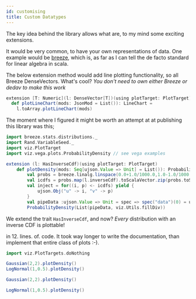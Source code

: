 ```yaml
---
id: customising
title: Custom Datatypes
---
```

<head>
        <meta charset="utf-8" />
        <!-- Import Vega & Vega-Lite -->
        <script src="https://cdn.jsdelivr.net/npm/vega@5"></script>
        <script src="https://cdn.jsdelivr.net/npm/vega-lite@5"></script>
        <!-- Import vega-embed -->
        <script src="https://cdn.jsdelivr.net/npm/vega-embed@5"></script>
        <style>
		    div.viz {
                width: 25vmin;
                height:25vmin;
                style="position: fixed; left: 0; right: 0; top: 0; bottom: 0"
            }
        </style>
</head>
The key idea behind the library allows what are, to my mind some exciting extensions. 

It would be very common, to have your own representations of data. One example would be [breeze](https://github.com/scalanlp/breeze), which is, as far as I can tell the de facto standard for linear algebra in scala. 

The below extension method would add line plotting functionality, so all Breeze DenseVectors. What's cool? _You don't need to own either Breeze or dedav to make this work_ 

```scala
extension [T: Numeric](l: DenseVector[T])(using plotTarget: PlotTarget)
  def plotLineChart(mods: JsonMod = List()): LineChart =
    l.toArray.plotLineChart(mods)
```

The moment where I figured it might be worth an attempt at at publishing this library was this; 
```scala mdoc
import breeze.stats.distributions._
import Rand.VariableSeed._
import viz.PlotTarget
import viz.vega.plots.ProbabilityDensity // see vega examples

extension (l: HasInverseCdf)(using plotTarget: PlotTarget)
    def plotDensity(mods: Seq[ujson.Value => Unit] = List()): ProbabilityDensity =
        val probs = breeze.linalg.linspace(0.0+1.0/1000.0,1.0-1.0/1000.0,1000)
        val icdfs = probs.map(l.inverseCdf).toScalaVector.zip(probs.toScalaVector)
        val inject = for((i, p) <- icdfs) yield {
            ujson.Obj("u" -> i, "v" -> p)
        }
        val pipeData :ujson.Value => Unit = spec => spec("data")(0) = ujson.Obj("name" -> "points", "values"->inject)
        ProbabilityDensity(List(pipeData, viz.Utils.fillDiv))
```
We extend the trait ```HasInverseCdf```, and now? _Every_ distribution with an inverse CDF is plottable! 

in 12. lines. of. code. It took way longer to write the documentation, than implement that entire class of plots :-). 

```scala mdoc:invisible
import viz.PlotTargets.doNothing
```

```scala mdoc
Gaussian(2,2).plotDensity()
LogNormal(1,0.5).plotDensity()
```

```scala mdoc:vegaplot
Gaussian(2,2).plotDensity()
```

```scala mdoc:vegaplot
LogNormal(1,0.5).plotDensity()
```